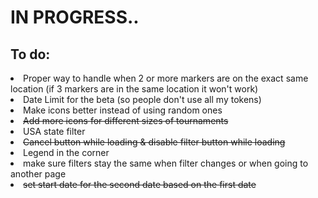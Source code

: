 # IN PROGRESS..

<h2>To do:</h2>
<li> Proper way to handle when 2 or more markers are on the exact same location (if 3 markers are in the same location it won't work)
<li> Date Limit for the beta (so people don't use all my tokens)
<li> Make icons better instead of using random ones </li>
<li><s>Add more icons for different sizes of tournaments</s></li>
<li> USA state filter</li>
<li> <s>Cancel button while loading & disable filter button while loading</s></li>
<li> Legend in the corner</li>
<li> make sure filters stay the same when filter changes or when going to another page</li>
<li><s>set start date for the second date based on the first date</s></li>

